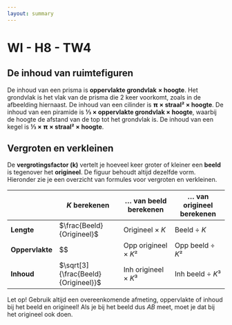 ```yaml
---
layout: summary
---
```


# WI - H8 - TW4

## De inhoud van ruimtefiguren

De inhoud van een prisma is **oppervlakte grondvlak** **× hoogte**. Het grondvlak is het vlak van de prisma die 2 keer voorkomt, zoals in de afbeelding hiernaast. De inhoud van een cilinder is **𝝿 × straal² × hoogte**. De inhoud van een piramide is **⅓ × oppervlakte grondvlak × hoogte**, waarbij de hoogte de afstand van de top tot het grondvlak is. De inhoud van een kegel is **⅓ × 𝝿 × straal² × hoogte**.

## Vergroten en verkleinen

De **vergrotingsfactor (k)** vertelt je hoeveel keer groter of kleiner een **beeld** is tegenover het **origineel**. De figuur behoudt altijd dezelfde vorm. Hieronder zie je een overzicht van formules voor vergroten en verkleinen.

|  | ***K* berekenen** | **… van beeld berekenen** | **… van origineel berekenen** |
|----|----|----|----|
| **Lengte** | $\frac{Beeld}{Origineel}$ | Origineel × *K* | Beeld ÷ *K* |
| **Oppervlakte** | $$ | Opp origineel × *K*² | Opp beeld ÷ *K*² |
| **Inhoud** | $\sqrt[3]{\frac{Beeld}{Origineel}}$ | Inh origineel × *K*³ | Inh beeld ÷ *K*³ |

Let op! Gebruik altijd een overeenkomende afmeting, oppervlakte of inhoud bij het beeld en origineel! Als je bij het beeld dus *AB* meet, moet je dat bij het origineel ook doen.
